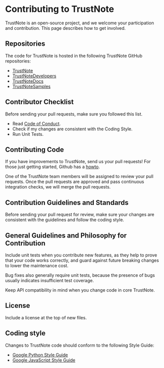 # Contributing to TrustNote
TrustNote is an open-source project, and we welcome your participation and contribution. 
This page describes how to get involved.

## Repositories
The code for TrustNote is hosted in the following TrustNote GitHub repositories:

- [TrustNote](https://github.com/trustnote)
- [TrustNoteDevelopers](https://github.com/trustnotedevelopers/)
- [TrustNoteDocs](https://github.com/TrustNoteDocs)
- [TrustNoteSamples](https://github.com/trustnotesamples)

## Contributor Checklist
Before sending your pull requests, make sure you followed this list.
- Read [Code of Conduct](https://github.com/TrustNoteDocs/community-committee/blob/master/CODE_OF_CONDUCT.md).
- Check if my changes are consistent with the Coding Style.
- Run Unit Tests.

## Contributing Code
If you have improvements to TrustNote, send us your pull requests! For those just getting 
started, Github has a [howto](https://help.github.com/articles/about-pull-requests/).

One of the TrustNote team members will be assigned to review your pull requests. Once the pull 
requests are approved and pass continuous integration checks, we will merge the pull requests. 

## Contribution Guidelines and Standards
Before sending your pull request for review, make sure your changes are consistent with the 
guidelines and follow the coding style.

## General Guidelines and Philosophy for Contribution
Include unit tests when you contribute new features, as they help to prove that your code works 
correctly, and guard against future breaking changes to lower the maintenance cost.

Bug fixes also generally require unit tests, because the presence of bugs usually indicates 
insufficient test coverage.

Keep API compatibility in mind when you change code in core TrustNote.

## License
Include a license at the top of new files.

## Coding style
Changes to TrustNote code should conform to the following Style Guide:
- [Google Python Style Guide](https://github.com/google/styleguide/blob/gh-pages/pyguide.md)
- [Google JavaScript Style Guide](https://google.github.io/styleguide/jsguide.html)
